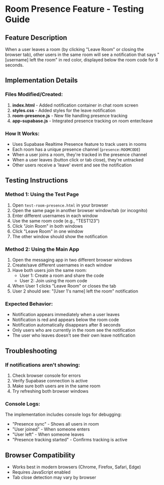 # Room Presence Feature - Testing Guide

## Feature Description
When a user leaves a room (by clicking "Leave Room" or closing the browser tab), other users in the same room will see a notification that says "[username] left the room" in red color, displayed below the room code for 8 seconds.

## Implementation Details

### Files Modified/Created:
1. **index.html** - Added notification container in chat room screen
2. **styles.css** - Added styles for the leave notification
3. **room-presence.js** - New file handling presence tracking
4. **app-supabase.js** - Integrated presence tracking on room enter/leave

### How It Works:
- Uses Supabase Realtime Presence feature to track users in rooms
- Each room has a unique presence channel (`presence:ROOMCODE`)
- When a user joins a room, they're tracked in the presence channel
- When a user leaves (button click or tab close), they're untracked
- Other users receive a 'leave' event and see the notification

## Testing Instructions

### Method 1: Using the Test Page
1. Open `test-room-presence.html` in your browser
2. Open the same page in another browser window/tab (or incognito)
3. Enter different usernames in each window
4. Use the same room code (e.g., "TEST123")
5. Click "Join Room" in both windows
6. Click "Leave Room" in one window
7. The other window should show the notification

### Method 2: Using the Main App
1. Open the messaging app in two different browser windows
2. Create/save different usernames in each window
3. Have both users join the same room:
   - User 1: Create a room and share the code
   - User 2: Join using the room code
4. When User 1 clicks "Leave Room" or closes the tab
5. User 2 should see: "[User 1's name] left the room" notification

### Expected Behavior:
- Notification appears immediately when a user leaves
- Notification is red and appears below the room code
- Notification automatically disappears after 8 seconds
- Only users who are currently in the room see the notification
- The user who leaves doesn't see their own leave notification

## Troubleshooting

### If notifications aren't showing:
1. Check browser console for errors
2. Verify Supabase connection is active
3. Make sure both users are in the same room
4. Try refreshing both browser windows

### Console Logs:
The implementation includes console logs for debugging:
- "Presence sync" - Shows all users in room
- "User joined" - When someone enters
- "User left" - When someone leaves
- "Presence tracking started" - Confirms tracking is active

## Browser Compatibility
- Works best in modern browsers (Chrome, Firefox, Safari, Edge)
- Requires JavaScript enabled
- Tab close detection may vary by browser 